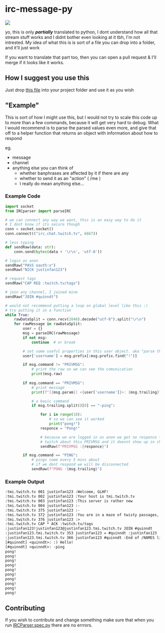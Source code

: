 # irc-message-py

![](https://cdn.frankerfacez.com/emote/145947/4)

yo, this is only ***partially*** translated to python, I dont understand how all 
that stream stuff works and I didnt bother even looking at it tbh, I'm not intrested.
My idea of what this is is sort of a file you can drop into a folder, and it'll just 
work

If you want to translate that part too, then you can open a pull request & I'll 
merge if it looks like it works.

## How I suggest you use this
Just drop [this file](./src/IRCParser.py) into your project folder and use it as you
wish

## "Example"
This is sort of how I might use this, but I would not try to scale this code up to
more than a few commands, because it will get very hard to debug. What I would 
recommend is to parse the parsed values even more, and give that off to a helper 
function that returns an object with information about how to respond

eg.
  * message
  * channel
  * anything else you can think of
    * whether banphrases are affected by it if there are any
    * whether to send it as an "action" ( /me )
    * I really do mean anything else...

### Example Code
```python
import socket
from IRCparser import parseIRC

# we can connect any way we want, this is an easy way to do it
# I dont know if its secure though
conn = socket.socket()
conn.connect(("irc.chat.twitch.tv", 6667))

# less typing
def sendRaw(data: str):
    conn.send(bytes(data + '\r\n', 'utf-8'))

# login as anon
sendRaw("PASS oauth:x") 
sendRaw("NICK justinfan123")

# request tags
sendRaw("CAP REQ :twitch.tv/tags")

# join any channel, I joined mine
sendRaw("JOIN #quinndt")

# would not recommend putting a loop on global level like this :)
# try putting it in a function
while True:
    rawDataSplit = conn.recv(2048).decode("utf-8").split("\r\n")
    for rawMessage in rawDataSplit:
        user = {}
        msg = parseIRC(rawMessage)
        if not msg: 
            continue  # or break

        # set some useful properties in this user object. aka "parse the parsed values"
        user['username'] = msg.prefix[:msg.prefix.find("!")]

        if msg.command != "PRIVMSG":
            # print the raw so we can see the comunication
            print(msg.raw)
            
        if msg.command == "PRIVMSG":
            # print message
            print(f"[{msg.param}] <{user['username']}>: {msg.trailing}")

            # a basic command
            if msg.trailing.split()[0] == "-ping":

                for i in range(10):
                    # so we can see it worked
                    print("pong!")
                responce = "Pong!"

                # because we are logged in as anon we get no responce from 
                # twitch about this PRIVMSG and it doesnt show up in chat
                sendRaw(f"PRIVMSG :{responce}") 

        if msg.command == "PING": 
            # pings come every 5 mins about
            # if we dont respond we will be disconnected
            sendRaw(f"PONG :{msg.trailing}")
```
### Example Output
```txt
:tmi.twitch.tv 001 justinfan123 :Welcome, GLHF!
:tmi.twitch.tv 002 justinfan123 :Your host is tmi.twitch.tv
:tmi.twitch.tv 003 justinfan123 :This server is rather new
:tmi.twitch.tv 004 justinfan123 :-
:tmi.twitch.tv 375 justinfan123 :-
:tmi.twitch.tv 372 justinfan123 :You are in a maze of twisty passages, all alike.
:tmi.twitch.tv 376 justinfan123 :>
:tmi.twitch.tv CAP * ACK :twitch.tv/tags
:justinfan123!justinfan123@justinfan123.tmi.twitch.tv JOIN #quinndt
:justinfan123.tmi.twitch.tv 353 justinfan123 = #quinndt :justinfan123    
:justinfan123.tmi.twitch.tv 366 justinfan123 #quinndt :End of /NAMES list
[#quinndt] <quinndt>: :) Hello!
[#quinndt] <quinndt>: -ping
pong!
pong!
pong!
pong!
pong!
pong!
pong!
pong!
pong!
pong!

```
## Contributing
If you wish to contribute and change something make sure that when you run [IRCParser.spec.py](./src/IRCParser.spec.py) there are no errrors.
